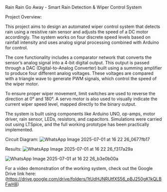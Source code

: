 Rain Rain Go Away - Smart Rain Detection & Wiper Control System

Project Overview:

This project aims to design an automated wiper control system that detects rain using a resistive rain sensor and adjusts the speed of a DC motor accordingly. The system works on four discrete speed levels based on rainfall intensity and uses analog signal processing combined with Arduino for control.

The core functionality includes a comparator network that converts the sensor’s analog signal into a 4-bit digital output. This output is passed through a DAC (Digital-to-Analog Converter) built using a summing amplifier to produce four different analog voltages. These voltages are compared with a triangle wave to generate PWM signals, which control the speed of the wiper motor.

To ensure proper wiper movement, limit switches are used to reverse the direction at 0° and 180°. A servo motor is also used to visually indicate the current wiper speed level, mapped directly to the binary output.

The system is built using components like Arduino UNO, op-amps, motor driver, rain sensor, LEDs, resistors, and capacitors. Simulations were carried out using LTSpice, and the full working prototype has been practically implemented.

Circuit Diagram:
![WhatsApp Image 2025-07-01 at 16 22 26_0677fb17](https://github.com/user-attachments/assets/8760eb40-9bab-4832-aa25-a495b1ad5378)

Results:
![WhatsApp Image 2025-07-01 at 16 22 26_f317a29a](https://github.com/user-attachments/assets/b769af58-85e8-4db2-bd39-48546ef5034f)

![WhatsApp Image 2025-07-01 at 16 22 26_b3e0b00a](https://github.com/user-attachments/assets/02b39c14-a0e3-44e4-9f69-da08d5ae8b96)


For a video demonstration of the working system, check out the Google Drive link here:(https://drive.google.com/drive/folders/1tUdHJNRUtfXS56_pBJ250gK1kQLBFwH8)

